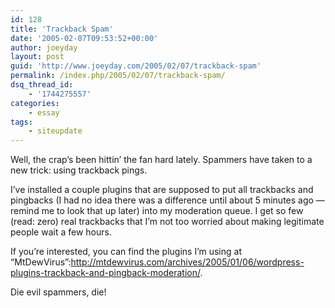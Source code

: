 ```yaml
---
id: 128
title: 'Trackback Spam'
date: '2005-02-07T09:53:52+00:00'
author: joeyday
layout: post
guid: 'http://www.joeyday.com/2005/02/07/trackback-spam'
permalink: /index.php/2005/02/07/trackback-spam/
dsq_thread_id:
    - '1744275557'
categories:
    - essay
tags:
    - siteupdate
---
```


Well, the crap’s been hittin’ the fan hard lately. Spammers have taken to a new trick: using trackback pings.

I’ve installed a couple plugins that are supposed to put all trackbacks and pingbacks (I had no idea there was a difference until about 5 minutes ago — remind me to look that up later) into my moderation queue. I get so few (read: zero) real trackbacks that I’m not too worried about making legitimate people wait a few hours.

If you’re interested, you can find the plugins I’m using at “MtDewVirus”:http://mtdewvirus.com/archives/2005/01/06/wordpress-plugins-trackback-and-pingback-moderation/.

Die evil spammers, die!